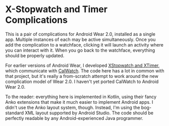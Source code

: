 # X-Stopwatch and Timer Complications

This is a pair of complications for Android Wear 2.0, installed as a single app. Multiple
instances of each may be active simultaneously. Once you
add the complication to a watchface, clicking it will launch an activity where you can interact
with it. When you go back to the watchface, everything should be properly updated.

For earlier versions of Android Wear, I developed [XStopwatch and XTimer](http://www.cs.rice.edu/~dwallach/xstopwatch/),
which communicate with [CalWatch](http://www.cs.rice.edu/~dwallach/calwatch/). The code here
has a lot in common with that project, but it's really a from-scratch attempt to work around
the new complication model of Wear 2.0. I haven't yet ported CalWatch to Android Wear 2.0.

To the reader: everything here is implemented in Kotlin, using their fancy Anko extensions that
make it much easier to implement Android apps. I didn't use the Anko layout system, though. Instead, I'm
using the bog-standard XML layout supported by Android Studio. The code should be perfectly readable
by any Android-experienced Java programmer.
